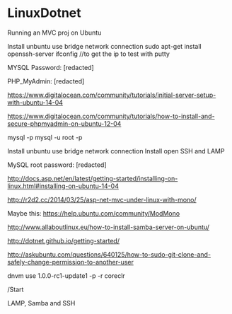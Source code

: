 # LinuxDotnet
Running an MVC proj on Ubuntu


Install unbuntu
use bridge network connection
sudo apt-get install openssh-server
ifconfig //to get the ip to test with putty

MYSQL Password: [redacted]

PHP_MyAdmin: [redacted]

https://www.digitalocean.com/community/tutorials/initial-server-setup-with-ubuntu-14-04

https://www.digitalocean.com/community/tutorials/how-to-install-and-secure-phpmyadmin-on-ubuntu-12-04

mysql -p 
mysql -u root -p



Install unbuntu
use bridge network connection
Install open SSH and LAMP

MySQL root password: [redacted]


http://docs.asp.net/en/latest/getting-started/installing-on-linux.html#installing-on-ubuntu-14-04


http://r2d2.cc/2014/03/25/asp-net-mvc-under-linux-with-mono/


Maybe this: https://help.ubuntu.com/community/ModMono


http://www.allaboutlinux.eu/how-to-install-samba-server-on-ubuntu/

http://dotnet.github.io/getting-started/

http://askubuntu.com/questions/640125/how-to-sudo-git-clone-and-safely-change-permission-to-another-user



 dnvm use 1.0.0-rc1-update1 -p -r coreclr

 
 
 /Start
 
 LAMP, Samba and SSH
